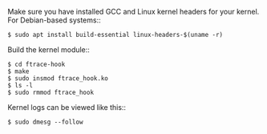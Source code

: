 Make sure you have installed GCC and Linux kernel headers for your kernel.
For Debian-based systems::

    $ sudo apt install build-essential linux-headers-$(uname -r)


Build the kernel module::

    $ cd ftrace-hook
    $ make
    $ sudo insmod ftrace_hook.ko
    $ ls -l
    $ sudo rmmod ftrace_hook

Kernel logs can be viewed like this::

    $ sudo dmesg --follow
